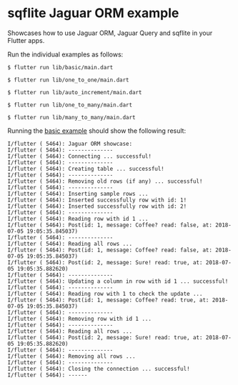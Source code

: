 # sqflite Jaguar ORM example

Showcases how to use Jaguar ORM, Jaguar Query and sqflite in your Flutter
apps.

Run the individual examples as follows:

    $ flutter run lib/basic/main.dart

    $ flutter run lib/one_to_one/main.dart

    $ flutter run lib/auto_increment/main.dart

    $ flutter run lib/one_to_many/main.dart

    $ flutter run lib/many_to_many/main.dart

Running the [basic example](https://github.com/jaguar-orm/sqflite/blob/master/lib/basic/main.dart) should show the following result:

```
I/flutter ( 5464): Jaguar ORM showcase:
I/flutter ( 5464): --------------
I/flutter ( 5464): Connecting ... successful!
I/flutter ( 5464): --------------
I/flutter ( 5464): Creating table ... successful!
I/flutter ( 5464): --------------
I/flutter ( 5464): Removing old rows (if any) ... successful!
I/flutter ( 5464): --------------
I/flutter ( 5464): Inserting sample rows ...
I/flutter ( 5464): Inserted successfully row with id: 1!
I/flutter ( 5464): Inserted successfully row with id: 2!
I/flutter ( 5464): --------------
I/flutter ( 5464): Reading row with id 1 ...
I/flutter ( 5464): Post(id: 1, message: Coffee? read: false, at: 2018-07-05 19:05:35.845037)
I/flutter ( 5464): --------------
I/flutter ( 5464): Reading all rows ...
I/flutter ( 5464): Post(id: 1, message: Coffee? read: false, at: 2018-07-05 19:05:35.845037)
I/flutter ( 5464): Post(id: 2, message: Sure! read: true, at: 2018-07-05 19:05:35.882620)
I/flutter ( 5464): --------------
I/flutter ( 5464): Updating a column in row with id 1 ... successful!
I/flutter ( 5464): --------------
I/flutter ( 5464): Reading row with 1 to check the update ...
I/flutter ( 5464): Post(id: 1, message: Coffee? read: true, at: 2018-07-05 19:05:35.845037)
I/flutter ( 5464): --------------
I/flutter ( 5464): Removing row with id 1 ...
I/flutter ( 5464): --------------
I/flutter ( 5464): Reading all rows ...
I/flutter ( 5464): Post(id: 2, message: Sure! read: true, at: 2018-07-05 19:05:35.882620)
I/flutter ( 5464): --------------
I/flutter ( 5464): Removing all rows ...
I/flutter ( 5464): --------------
I/flutter ( 5464): Closing the connection ... successful!
I/flutter ( 5464): ------
```